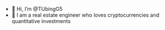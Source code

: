 - 👋 Hi, I’m @TUbingG5
- 👀 I am a real estate engineer who loves cryptocurrencies and quantitative investments


<!---
TUbingG5/TUbingG5 is a ✨ special ✨ repository because its `README.md` (this file) appears on your GitHub profile.
You can click the Preview link to take a look at your changes.
--->
